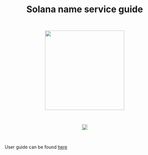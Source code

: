 <h1 align="center"> Solana name service guide</h1>
<br />
<p align="center">
<img width="250" src="https://i.imgur.com/nn7LMNV.png"/>
</p>
<br />
<p align="center">
<a href="https://badge.fury.io/js/@bonfida%2Fspl-name-service"><img src="https://badge.fury.io/js/@bonfida%2Fspl-name-service.svg" alt="npm version" height="18"></a>
</p>
<br />

User guide can be found [here](https://bonfida.github.io/solana-name-service-guide)
